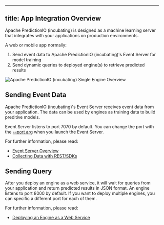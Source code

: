 <!--
Licensed to the Apache Software Foundation (ASF) under one or more
contributor license agreements.  See the NOTICE file distributed with
this work for additional information regarding copyright ownership.
The ASF licenses this file to You under the Apache License, Version 2.0
(the "License"); you may not use this file except in compliance with
the License.  You may obtain a copy of the License at

    http://www.apache.org/licenses/LICENSE-2.0

Unless required by applicable law or agreed to in writing, software
distributed under the License is distributed on an "AS IS" BASIS,
WITHOUT WARRANTIES OR CONDITIONS OF ANY KIND, either express or implied.
See the License for the specific language governing permissions and
limitations under the License.
-->

---
title: App Integration Overview
---

Apache PredictionIO (incubating) is designed as a machine learning server that
integrates with your applications on production environments.

A web or mobile app normally:

1.  Send event data to Apache PredictionIO (incubating)'s Event Server for model
    training
2.  Send dynamic queries to deployed engine(s) to retrieve predicted results

![Apache PredictionIO (incubating) Single Engine
Overview](/images/overview-singleengine.png)

## Sending Event Data

Apache PredictionIO (incubating)'s Event Server receives event data from your
application. The data can be used by engines as training data to build preditive
models.

Event Server listens to port 7070 by default. You can change the port with the
[--port arg](/cli/#event-server-commands) when you launch the Event Server.

For further information, please read:

* [Event Server Overview](/datacollection/)
* [Collecting Data with REST/SDKs](/datacollection/eventapi)

## Sending Query

After you deploy an engine as a web service, it will wait for queries from your
application and return predicted results in JSON format.  An engine listens to
port 8000 by default. If you want to deploy multiple engines, you can specific a
different port for each of them.

For further information, please read:

* [Deploying an Engine as a Web Service](/deploy/)
